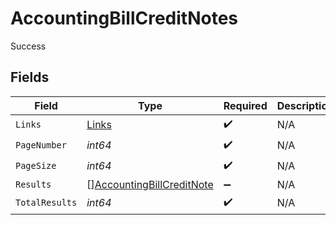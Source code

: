 # AccountingBillCreditNotes

Success


## Fields

| Field                                                                         | Type                                                                          | Required                                                                      | Description                                                                   |
| ----------------------------------------------------------------------------- | ----------------------------------------------------------------------------- | ----------------------------------------------------------------------------- | ----------------------------------------------------------------------------- |
| `Links`                                                                       | [Links](../../models/shared/links.md)                                         | :heavy_check_mark:                                                            | N/A                                                                           |
| `PageNumber`                                                                  | *int64*                                                                       | :heavy_check_mark:                                                            | N/A                                                                           |
| `PageSize`                                                                    | *int64*                                                                       | :heavy_check_mark:                                                            | N/A                                                                           |
| `Results`                                                                     | [][AccountingBillCreditNote](../../models/shared/accountingbillcreditnote.md) | :heavy_minus_sign:                                                            | N/A                                                                           |
| `TotalResults`                                                                | *int64*                                                                       | :heavy_check_mark:                                                            | N/A                                                                           |